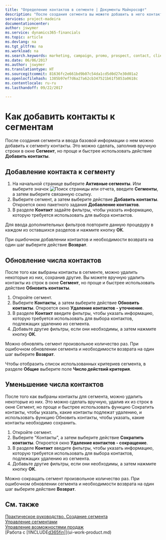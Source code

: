 ```yaml
---
title: "Определение контактов в сегменте | Документы Майкрософт"
description: "После создания сегмента вы можете добавить в него контакты, например в рамках маркетинговой кампании, ориентированной на определенных клиентов."
services: project-madeira
documentationcenter: 
author: jswymer
ms.service: dynamics365-financials
ms.topic: article
ms.devlang: na
ms.tgt_pltfrm: na
ms.workload: na
ms.search.keywords: marketing, campaign, promo, prospect, contact, client, customer
ms.date: 06/06/2017
ms.author: jswymer
ms.translationtype: HT
ms.sourcegitcommit: 81636fc2e661bd9b07c54da1cd5d0d27e30d01a2
ms.openlocfilehash: 1385b97ef7d6a27a62cb347521b61f5853a0618c
ms.contentlocale: ru-ru
ms.lasthandoff: 09/22/2017

---
```

# <a name="how-to-add-contacts-to-segments"></a>Как добавить контакты к сегментам
После создания сегмента и ввода базовой информации о нем можно добавить к сегменту контакты. Это можно сделать, заполнив вручную строки в окне **Сегмент**, но проще и быстрее использовать действие **Добавить контакты**.

## <a name="to-add-a-contact-to-a-segment"></a>Добавление контакта к сегменту
1. На начальной странице выберите **Активные сегменты**. Или выберите значок ![Поиск страницы или отчета](media/ui-search/search_small.png "Значок поиска страницы или отчета"), введите **Сегменты**, а затем выберите связанную ссылку.  
2. Выберите сегмент, а затем выберите действие **Добавить контакты**. Откроется окно пакетного задания **Добавление контактов**.
3. В разделе **Контакт** задайте фильтры, чтобы указать информацию, которую требуется использовать для выбора контактов.

Для ввода дополнительных фильтров повторите данную процедуру в каждом из оставшихся разделов и нажмите кнопку **ОК**.

При ошибочном добавлении контактов и необходимости возврата на один шаг выберите действие **Возврат**.

## <a name="to-refine-the-number-of-contacts"></a>Обновление числа контактов
После того как выбраны контакты в сегменте, можно удалить некоторые из них, сохранив другие. Вы можете вручную удалить контакты из строк в окне **Сегмент**, но проще и быстрее использовать действие **Обновить контакты**.

1. Откройте сегмент.
2. Выберите **Контакты**, а затем выберите действие **Обновить контакты**. Откроется окно **Удаление контактов - уточнение**.
3. В разделе **Контакт** введите фильтры, чтобы указать информацию, которую требуется использовать для выбора контактов, подлежащих удалению из сегмента.
4. Добавьте другие фильтры, если они необходимы, а затем нажмите кнопку **ОК**.

Можно обновлять сегмент произвольное количество раз. При ошибочном обновлении сегмента и необходимости возврата на один шаг выберите **Возврат**.

Чтобы отобразить список использованных критериев сегмента, в разделе **Общие** выберите поле **Число действий критерия**.

## <a name="to-reduce-the-number-of-contacts"></a>Уменьшение числа контактов
После того как выбраны контакты для сегмента, можно удалить некоторые из них. Это можно сделать вручную, удалив их из строк в окне Сегмент, но проще и быстрее использовать функцию Сократить контакты, чтобы указать, какие контакты подлежат удалению, и использовать функцию Обновить контакты, чтобы указать, какие контакты необходимо сохранить.

1. Откройте сегмент.
2. Выберите "Контакты", а затем выберите действие **Сократить контакты**. Откроется окно **Удаление контактов - сокращение**.
3. В разделе **Контакт** введите фильтры, чтобы указать информацию, которую требуется использовать для выбора контактов, подлежащих удалению из сегмента.
4. Добавьте другие фильтры, если они необходимы, а затем нажмите кнопку **ОК**.

Можно сокращать сегмент произвольное количество раз. При ошибочном обновлении сегмента и необходимости возврата на один шаг выберите действие **Возврат**.

## <a name="see-also"></a>См. также
[Практическое руководство. Создание сегмента](marketing-how-create-segment.md)   
[Управление сегментами](marketing-segments.md)  
[Управление возможностями продаж](marketing-manage-sales-opportunities.md)  
[Работа с [!INCLUDE[d365fin](includes/d365fin_md.md)]](ui-work-product.md)  

